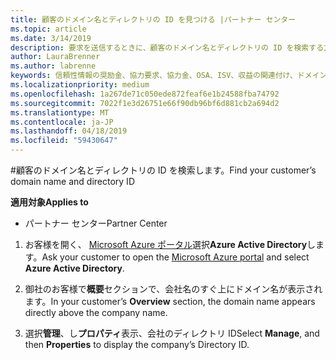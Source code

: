 ```yaml
---
title: 顧客のドメイン名とディレクトリの ID を見つける |パートナー センター
ms.topic: article
ms.date: 3/14/2019
description: 要求を送信するときに、顧客のドメイン名とディレクトリの ID を検索する方法
author: LauraBrenner
ms.author: labrenne
keywords: 信頼性情報の奨励金、協力要求、協力金、OSA、ISV、収益の関連付け、ドメイン名、ディレクトリ ID
ms.localizationpriority: medium
ms.openlocfilehash: 1a267de71c050ede872feaf6e1b24588fba74792
ms.sourcegitcommit: 7022f1e3d26751e66f90db96bf6d881cb2a694d2
ms.translationtype: MT
ms.contentlocale: ja-JP
ms.lasthandoff: 04/18/2019
ms.locfileid: "59430647"
---
```

#<a name="find-your-customers-domain-name-and-directory-id"></a><span data-ttu-id="e3fc6-104">顧客のドメイン名とディレクトリの ID を検索します。</span><span class="sxs-lookup"><span data-stu-id="e3fc6-104">Find your customer’s domain name and directory ID</span></span>

<span data-ttu-id="e3fc6-105">**適用対象**</span><span class="sxs-lookup"><span data-stu-id="e3fc6-105">**Applies to**</span></span>

-  <span data-ttu-id="e3fc6-106">パートナー センター</span><span class="sxs-lookup"><span data-stu-id="e3fc6-106">Partner Center</span></span>

1.  <span data-ttu-id="e3fc6-107">お客様を開く、 [Microsoft Azure ポータル](https://ms.portal.azure.com/#home)選択**Azure Active Directory**します。</span><span class="sxs-lookup"><span data-stu-id="e3fc6-107">Ask your customer to open the [Microsoft Azure portal](https://ms.portal.azure.com/#home) and select **Azure Active Directory**.</span></span> 

2.  <span data-ttu-id="e3fc6-108">御社のお客様で**概要**セクションで、会社名のすぐ上にドメイン名が表示されます。</span><span class="sxs-lookup"><span data-stu-id="e3fc6-108">In your customer’s **Overview** section, the domain name appears directly above the company name.</span></span>  

3.  <span data-ttu-id="e3fc6-109">選択**管理**、し**プロパティ**表示、会社のディレクトリ ID</span><span class="sxs-lookup"><span data-stu-id="e3fc6-109">Select **Manage**, and then **Properties** to display the company’s Directory ID.</span></span>
